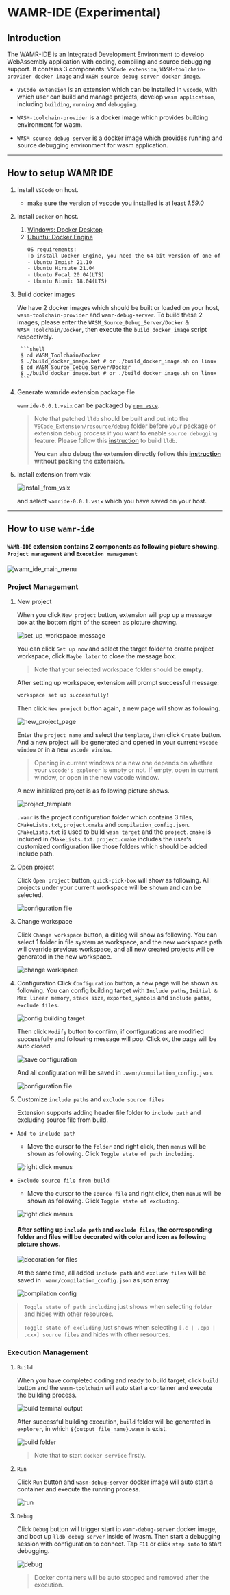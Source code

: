 # WAMR-IDE (Experimental)

## Introduction

The WAMR-IDE is an Integrated Development Environment to develop WebAssembly application with coding, compiling and source debugging support. It contains 3 components: `VSCode extension`, `WASM-toolchain-provider docker image` and `WASM source debug server docker image`.

-   `VSCode extension` is an extension which can be installed in `vscode`, with which user can build and manage projects, develop `wasm application`, including `building`, `running` and `debugging`.

-   `WASM-toolchain-provider` is a docker image which provides building environment for wasm.

-   `WASM source debug server` is a docker image which provides running and source debugging environment for wasm application.

---

## How to setup WAMR IDE

1.  Install `VSCode` on host.

    -   make sure the version of [vscode](https://code.visualstudio.com/Download) you installed is at least _1.59.0_

2.  Install `Docker` on host.

    1. [Windows: Docker Desktop](https://docs.docker.com/desktop/windows/install/)
    2. [Ubuntu: Docker Engine](https://docs.docker.com/engine/install/ubuntu)
        ```xml
        OS requirements:
        To install Docker Engine, you need the 64-bit version of one of these Ubuntu versions:
        - Ubuntu Impish 21.10
        - Ubuntu Hirsute 21.04
        - Ubuntu Focal 20.04(LTS)
        - Ubuntu Bionic 18.04(LTS)
        ```

3.  Build docker images

    We have 2 docker images which should be built or loaded on your host, `wasm-toolchain-provider` and `wamr-debug-server`. To build these 2 images, please enter the `WASM_Source_Debug_Server/Docker` & `WASM_Toolchain/Docker`, then execute the `build_docker_image` script respectively.

         ```shell
         $ cd WASM_Toolchain/Docker
         $ ./build_docker_image.bat # or ./build_docker_image.sh on linux
         $ cd WASM_Source_Debug_Server/Docker
         $ ./build_docker_image.bat # or ./build_docker_image.sh on linux
         ```

4.  Generate wamride extension package file

    `wamride-0.0.1.vsix` can be packaged by [`npm vsce`](https://code.visualstudio.com/api/working-with-extensions/publishing-extension).

    > Note that patched `lldb` should be built and put into the `VSCode_Extension/resource/debug` folder before your package or extension debug process if you want to enable `source debugging` feature. Please follow this [instruction](../../doc/source_debugging.md#debugging-with-interpreter) to build `lldb`.
    >
    > **You can also debug the extension directly follow this [instruction](./VSCode_Extension/README.md) without packing the extension.**

5.  Install extension from vsix

    ![install_from_vsix](./Media/install_from_vsix.png "install wamr-ide from vsix")

    and select `wamride-0.0.1.vsix` which you have saved on your host.

---

## How to use `wamr-ide`

#### `WAMR-IDE` extension contains 2 components as following picture showing. `Project management` and `Execution management`

![wamr_ide_main_menu](./Media/wamr_ide_main_menu.png "wamr-ide main menu")

### Project Management

1.  New project

    When you click `New project` button, extension will pop up a message box at the bottom right of the screen as picture showing.

    ![set_up_workspace_message](./Media/set_up_workspace_message.png "set up workspace message box")

    You can click `Set up now` and select the target folder to create project workspace, click `Maybe later` to close the message box.

    > Note that your selected workspace folder should be **empty**.

    After setting up workspace, extension will prompt successful message:

    ```xml
    workspace set up successfully!
    ```

    Then click `New project` button again, a new page will show as following.

    ![new_project_page](./Media/new_project_page.png "new project page")

    Enter the `project name` and select the `template`, then click `Create` button. And a new project will be generated and opened in your current `vscode window` or in a new `vscode window`.

    > Opening in current windows or a new one depends on whether your `vscode's explorer` is empty or not. If empty, open in current window, or open in the new vscode window.

    A new initialized project is as following picture shows.

    ![project_template](./Media/project_template.png "default project template")

    `.wamr` is the project configuration folder which contains 3 files, `CMakeLists.txt`, `project.cmake` and `compilation_config.json`. `CMakeLists.txt` is used to build `wasm target` and the `project.cmake` is included in `CMakeLists.txt`. `project.cmake` includes the user's customized configuration like those folders which should be added include path.

2.  Open project

    Click `Open project` button, `quick-pick-box` will show as following. All projects under your current workspace will be shown and can be selected.

    ![configuration file](./Media/open_project_page.png "configuration file")

3.  Change workspace

    Click `Change workspace` button, a dialog will show as following. You can select 1 folder in file system as workspace, and the new workspace path will override previous workspace, and all new created projects will be generated in the new workspace.

    ![change workspace ](./Media/change_workspace_dialog.png "change workspace dialog")

4.  Configuration
    Click `Configuration` button, a new page will be shown as following. You can config building target with `Include paths`, `Initial & Max linear memory`, `stack size`, `exported_symbols` and `include paths`, `exclude files`.

    ![config building target](./Media/Config_building_target.png "config building target")

    Then click `Modify` button to confirm, if configurations are modified successfully and following message will pop. Click `OK`, the page will be auto closed.

    ![save configuration](./Media/save_configuration.png "save configuration")

    And all configuration will be saved in `.wamr/compilation_config.json`.

    ![configuration file](./Media/compilation_config.png "configuration file")

5.  Customize `include paths` and `exclude source files`

    Extension supports adding header file folder to `include path` and excluding source file from build.

-   `Add to include path`

    -   Move the cursor to the `folder` and right click, then `menus` will be shown as following. Click `Toggle state of path including`.

    ![right click menus](./Media/right_click_menus_1.png "right click menus")

-   `Exclude source file from build`

    -   Move the cursor to the `source file` and right click, then `menus` will be shown as following. Click `Toggle state of excluding`.

    ![right click menus](./Media/right_click_menus_2.png "right click menus")

    #### After setting up `include path` and `exclude files`, the corresponding folder and files will be decorated with color and icon as following picture shows.

    ![decoration for files](./Media/decoration_for_files.png "decoration for files")

    At the same time, all added `include path` and `exclude files` will be saved in `.wamr/compilation_config.json` as json array.

    ![compilation config](./Media/compilation_config_2.png "compilation config")

> `Toggle state of path including` just shows when selecting `folder` and hides with other resources.
>
> `Toggle state of excluding` just shows when selecting `[.c | .cpp | .cxx] source files` and hides with other resources.

### Execution Management

1. `Build`

    When you have completed coding and ready to build target, click `build` button and the `wasm-toolchain` will auto start a container and execute the building process.

    ![build terminal output](./Media/build_terminal.png "build terminal output")

    After successful building execution, `build` folder will be generated in `explorer`, in which `${output_file_name}.wasm` is exist.

    ![build folder](./Media/build_folder.png "build folder")

    > Note that to start `docker service` firstly.

2. `Run`

    Click `Run` button and `wasm-debug-server` docker image will auto start a container and execute the running process.

    ![run](./Media/run.png "run wasm")

3. `Debug`

    Click `Debug` button will trigger start ip `wamr-debug-server` docker image, and boot up `lldb debug server` inside of iwasm. Then start a debugging session with configuration to connect. Tap `F11` or click `step into` to start debugging.

    ![debug](./Media/debug.png "source debugging")

    > Docker containers will be auto stopped and removed after the execution.
